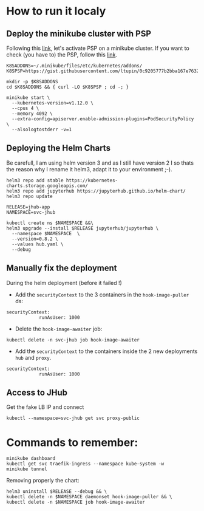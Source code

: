 # How to run it localy
## Deploy the minikube cluster with PSP
Following this [link](https://github.com/kubernetes/minikube/issues/3818
), let's activate PSP on a minikube cluster. If you want to check (you have to) the PSP, follow this [link](https://gist.githubusercontent.com/ltupin/0c9205777b2bba167e763275b38b25aa/raw/b2238e901ff22a4ae526df81817ce28bc17b641d/psp.yaml).

```
K8SADDONS=~/.minikube/files/etc/kubernetes/addons/
K8SPSP=https://gist.githubusercontent.com/ltupin/0c9205777b2bba167e763275b38b25aa/raw/b2238e901ff22a4ae526df81817ce28bc17b641d/psp.yaml

mkdir -p $K8SADDONS
cd $K8SADDONS && { curl -LO $K8SPSP ; cd -; }

minikube start \
  --kubernetes-version=v1.12.0 \
  --cpus 4 \
  --memory 4092 \
  --extra-config=apiserver.enable-admission-plugins=PodSecurityPolicy \
  --alsologtostderr -v=1
```
## Deploying the Helm Charts
Be carefull, I am using helm version 3 and as I still have version 2 I so thats the reason why I rename it helm3, adapt it to your environment ;-).

```
helm3 repo add stable https://kubernetes-charts.storage.googleapis.com/
helm3 repo add jupyterhub https://jupyterhub.github.io/helm-chart/
helm3 repo update

RELEASE=jhub-app
NAMESPACE=svc-jhub

kubectl create ns $NAMESPACE &&\
helm3 upgrade --install $RELEASE jupyterhub/jupyterhub \
  --namespace $NAMESPACE  \
  --version=0.8.2 \
  --values hub.yaml \
  --debug
```

## Manually fix the deployment
During the helm deployment (before it failed !)

- Add the `securityContext` to the 3 containers in the `hook-image-puller` ds:
```
securityContext:
            runAsUser: 1000
```

- Delete the `hook-image-awaiter` job:
```
kubectl delete -n svc-jhub job hook-image-awaiter
```

- Add the `securityContext` to the containers inside the 2 new deployments `hub` and `proxy`.
```
securityContext:
            runAsUser: 1000
```

## Access to JHub

Get the fake LB IP and connect
```
kubectl --namespace=svc-jhub get svc proxy-public
```

# Commands to remember:

```
minikube dashboard
kubectl get svc traefik-ingress --namespace kube-system -w
minikube tunnel
```

Removing properly the chart:
```
helm3 uninstall $RELEASE --debug && \
kubectl delete -n $NAMESPACE daemonset hook-image-puller && \
kubectl delete -n $NAMESPACE job hook-image-awaiter
```
